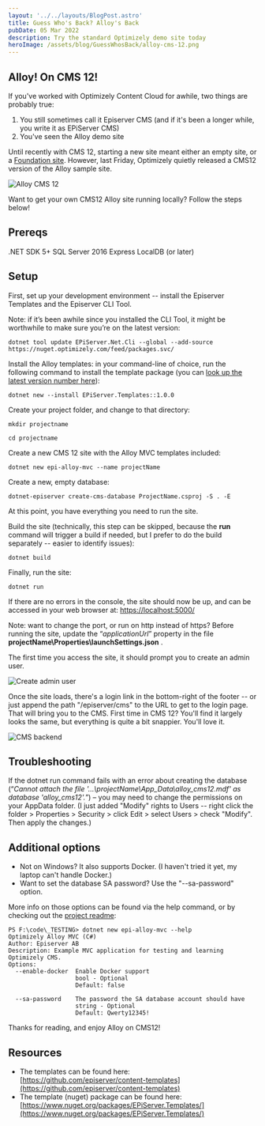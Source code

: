 ```yaml
---
layout: '../../layouts/BlogPost.astro'
title: Guess Who's Back? Alloy's Back
pubDate: 05 Mar 2022
description: Try the standard Optimizely demo site today
heroImage: /assets/blog/GuessWhosBack/alloy-cms-12.png
---
```


Alloy! On CMS 12!
-----------------

If you've worked with Optimizely Content Cloud for awhile, two things are probably true:

1.  You still sometimes call it Episerver CMS (and if it's been a longer while, you write it as EPiServer CMS)
2.  You've seen the Alloy demo site

Until recently with CMS 12, starting a new site meant either an empty site, or a [Foundation site](/blog/RunningWithFoundation/). However, last Friday, Optimizely quietly released a CMS12 version of the Alloy sample site.

![Alloy CMS 12](/assets/blog/GuessWhosBack/alloy-cms-12.png)

Want to get your own CMS12 Alloy site running locally? Follow the steps below!

Prereqs
-------

.NET SDK 5+ SQL Server 2016 Express LocalDB (or later)

Setup
-----

First, set up your development environment -- install the Episerver Templates and the Episerver CLI Tool.  
  
Note: if it’s been awhile since you installed the CLI Tool, it might be worthwhile to make sure you’re on the latest version:

    dotnet tool update EPiServer.Net.Cli --global --add-source https://nuget.optimizely.com/feed/packages.svc/
    

Install the Alloy templates: in your command-line of choice, run the following command to install the template package (you can [look up the latest version number here](https://www.nuget.org/packages/EPiServer.Templates/)):

    dotnet new --install EPiServer.Templates::1.0.0
    

Create your project folder, and change to that directory:

    mkdir projectname
    
    cd projectname
    

Create a new CMS 12 site with the Alloy MVC templates included:

    dotnet new epi-alloy-mvc --name projectName
    

Create a new, empty database:

    dotnet-episerver create-cms-database ProjectName.csproj -S . -E
    

At this point, you have everything you need to run the site.  
  
Build the site (technically, this step can be skipped, because the __run__ command will trigger a build if needed, but I prefer to do the build separately -- easier to identify issues):

    dotnet build
    

Finally, run the site:

    dotnet run
    

If there are no errors in the console, the site should now be up, and can be accessed in your web browser at: [https://localhost:5000/](https://localhost:5000/)  
  
Note: want to change the port, or run on http instead of https? Before running the site, update the “_applicationUrl_” property in the file __projectName\\Properties\\launchSettings.json__ .  
  
The first time you access the site, it should prompt you to create an admin user.

![Create admin user](/assets/blog/GuessWhosBack/create-admin-account.png)

Once the site loads, there's a login link in the bottom-right of the footer -- or just append the path "/episerver/cms" to the URL to get to the login page. That will bring you to the CMS. First time in CMS 12? You'll find it largely looks the same, but everything is quite a bit snappier. You'll love it.

![CMS backend](/assets/blog/GuessWhosBack/alloy-cms-12-backend.png)

Troubleshooting
---------------

If the dotnet run command fails with an error about creating the database (“_Cannot attach the file '…\\projectName\\App\_Data\\alloy\_cms12.mdf' as database 'alloy\_cms12'._”) – you may need to change the permissions on your AppData folder. (I just added "Modify" rights to Users -- right click the folder > Properties > Security > click Edit > select Users > check "Modify". Then apply the changes.)

Additional options
------------------

*   Not on Windows? It also supports Docker. (I haven't tried it yet, my laptop can't handle Docker.)
*   Want to set the database SA password? Use the "--sa-password" option.

More info on those options can be found via the help command, or by checking out the [project readme](https://github.com/episerver/content-templates/tree/develop/templates/Alloy.Mvc):

    PS F:\code\_TESTING> dotnet new epi-alloy-mvc --help
    Optimizely Alloy MVC (C#)
    Author: Episerver AB
    Description: Example MVC application for testing and learning Optimizely CMS.
    Options:
      --enable-docker  Enable Docker support
                       bool - Optional
                       Default: false
    
      --sa-password    The password the SA database account should have
                       string - Optional
                       Default: Qwerty12345!
    

Thanks for reading, and enjoy Alloy on CMS12!

Resources
---------

*   The templates can be found here: [https://github.com/episerver/content-templates](https://github.com/episerver/content-templates)
*   The template (nuget) package can be found here: [https://www.nuget.org/packages/EPiServer.Templates/](https://www.nuget.org/packages/EPiServer.Templates/)
